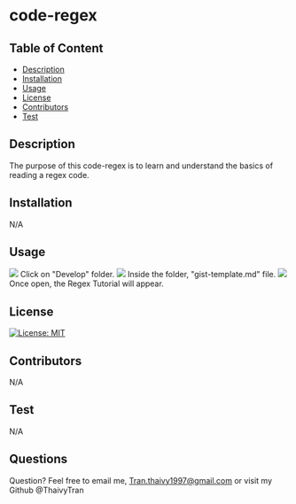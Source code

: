 # code-regex

## Table of Content
- [Description](#Description)
- [Installation](#Installation)
- [Usage](#Usage)
- [License](#License)
- [Contributors](#Contributors)
- [Test](#Test)

## Description
The purpose of this code-regex is to learn and understand the basics of reading a regex code.

## Installation
N/A

## Usage
<img src="https://i.ibb.co/Wy1PfT1/Screen-Shot-2023-01-23-at-6-37-24-PM.png">
Click on "Develop" folder.
<img src="https://i.ibb.co/XszGbZ8/Screen-Shot-2023-01-23-at-6-37-32-PM.png">
Inside the folder, "gist-template.md" file.
<img src="https://i.ibb.co/mRz4KRF/Screen-Shot-2023-01-23-at-6-37-42-PM.png">
Once open, the Regex Tutorial will appear.

## License
[![License: MIT](https://img.shields.io/badge/License-MIT-yellow.svg)](https://opensource.org/licenses/MIT)

## Contributors
N/A

## Test
N/A

## Questions
Question? Feel free to email me, Tran.thaivy1997@gmail.com or visit my Github @ThaivyTran

